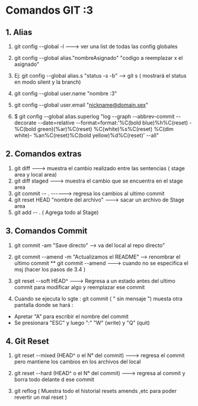# Comandos GIT :3

## 1. Alias 

1. git config --global  -l    ---> ver una list de todas las config globales
2. git config --global  alias."nombreAsignado"  "codigo a reemplazar x el asignado"
3. Ej: git config --global alias.s "status -s -b" --> git s  ( mostrará el status en modo silent y la branch)
4. git config --global user.name  "nombre :3"
5. git config --global user.email  "nickname@domain.sex"

6. $ git config --global alias.superlog
"log --graph --abbrev-commit --decorate --date=relative --format=format:'%C(bold blue)%h%C(reset) - %C(bold green)(%ar)%C(reset) %C(white)%s%C(reset) %C(dim white)- %an%C(reset)%C(bold yellow)%d%C(reset)' --all"


## 2. Comandos extras

1. git diff --->  muestra el cambio realizado entre las sentencias ( stage area y local area)
1. git diff staged ---> muestra el cambio  que se encuentra en el stage area
2.  git commit -- . ------> regresa los cambios al ultimo commit 
3. git reset HEAD "nombre del archivo" --->  sacar un archivo de Stage area
4. git add -- . ( Agrega todo al Stage)


## 3. Comandos Commit 

1. git commit -am "Save directo" --> va del local al repo directo" 
2. git commit --amend -m "Actualizamos el README" --> renombrar el ultimo commit
** git commit --amend ---> cuando no se especifica el msj (hacer los pasos de 3.4 )

3. git reset --soft HEAD^  ---> Regresa a un estado antes del ultimo commit para modificar algo y reemplazar ese commit
4. Cuando se ejecuta lo sgte : git commit ( " sin mensaje ") muesta otra pantalla donde se hará :
* Apretar "A" para escribir el nombre del commit
* Se presionara "ESC"  y luego  ":"  "W" (write) y "Q" (quit)

## 4. Git Reset 

1. git reset --mixed  (HEAD^ o el N° del commit)  ---> regresa el commit pero mantiene los cambios en los archivos del local

2. git reset --hard  (HEAD^ o el N° del commit)  ---> regresa al commit y borra todo delante d ese commit 

3. git reflog ( Muestra todo el historial resets amends ,etc para poder revertir un mal reset )
